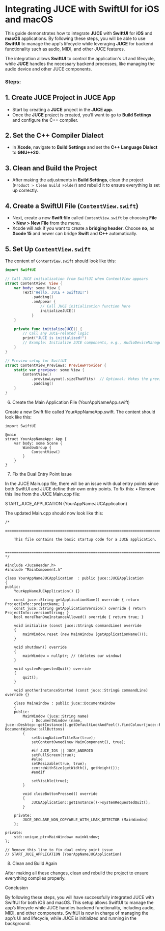 # Integrating JUCE with SwiftUI for iOS and macOS

This guide demonstrates how to integrate **JUCE** with **SwiftUI** for **iOS** and **macOS** applications. By following these steps, you will be able to use **SwiftUI** to manage the app's lifecycle while leveraging **JUCE** for backend functionality such as audio, MIDI, and other JUCE features.

The integration allows **SwiftUI** to control the application's UI and lifecycle, while **JUCE** handles the necessary backend processes, like managing the audio device and other JUCE components.

### Steps:

## 1. **Create JUCE Project in JUCE App**
   - Start by creating a **JUCE** project in the **JUCE app**.
   - Once the **JUCE** project is created, you’ll want to go to **Build Settings** and configure the C++ compiler.

## 2. **Set the C++ Compiler Dialect**
   - In **Xcode**, navigate to **Build Settings** and set the **C++ Language Dialect** to **GNU++20**.

## 3. **Clean and Build the Project**
   - After making the adjustments in **Build Settings**, clean the project (`Product > Clean Build Folder`) and rebuild it to ensure everything is set up correctly.

## 4. **Create a SwiftUI File (`ContentView.swift`)**
   - Next, create a new **Swift file** called `ContentView.swift` by choosing **File > New > New File** from the menu.
   - Xcode will ask if you want to create a **bridging header**. Choose **no**, as **Xcode 15** and newer can bridge **Swift** and **C++** automatically.

## 5. **Set Up `ContentView.swift`**
   The content of `ContentView.swift` should look like this:

   ```swift
   import SwiftUI

   // Call JUCE initialization from SwiftUI when ContentView appears
   struct ContentView: View {
       var body: some View {
           Text("Hello, JUCE + SwiftUI!")
               .padding()
               .onAppear {
                   // Call JUCE initialization function here
                   initializeJUCE()
               }
       }

       private func initializeJUCE() {
           // Call any JUCE-related logic
           print("JUCE is initialized!")
           // Example: Initialize JUCE components, e.g., AudioDeviceManager
       }
   }

   // Preview setup for SwiftUI
   struct ContentView_Previews: PreviewProvider {
       static var previews: some View {
           ContentView()
               .previewLayout(.sizeThatFits)  // Optional: Makes the preview fit the content
               .padding()
       }
   }
```
6. Create the Main Application File (YourAppNameApp.swift)

Create a new Swift file called YourAppNameApp.swift. The content should look like this:
```
import SwiftUI

@main
struct YourAppNameApp: App {
    var body: some Scene {
        WindowGroup {
            ContentView()
        }
    }
}
```

7. Fix the Dual Entry Point Issue

In the JUCE Main.cpp file, there will be an issue with dual entry points since both SwiftUI and JUCE define their own entry points. To fix this:
	•	Remove this line from the JUCE Main.cpp file:

START_JUCE_APPLICATION (YourAppNameJUCApplication)



The updated Main.cpp should now look like this:
```
/*
  ==============================================================================

    This file contains the basic startup code for a JUCE application.

  ==============================================================================
*/

#include <JuceHeader.h>
#include "MainComponent.h"

class YourAppNameJUCApplication  : public juce::JUCEApplication
{
public:
    YourAppNameJUCApplication() {}

    const juce::String getApplicationName() override { return ProjectInfo::projectName; }
    const juce::String getApplicationVersion() override { return ProjectInfo::versionString; }
    bool moreThanOneInstanceAllowed() override { return true; }

    void initialise (const juce::String& commandLine) override
    {
        mainWindow.reset (new MainWindow (getApplicationName()));
    }

    void shutdown() override
    {
        mainWindow = nullptr; // (deletes our window)
    }

    void systemRequestedQuit() override
    {
        quit();
    }

    void anotherInstanceStarted (const juce::String& commandLine) override {}

    class MainWindow : public juce::DocumentWindow
    {
    public:
        MainWindow (juce::String name)
            : DocumentWindow (name, juce::Desktop::getInstance().getDefaultLookAndFeel().findColour(juce::ResizableWindow::backgroundColourId), DocumentWindow::allButtons)
        {
            setUsingNativeTitleBar(true);
            setContentOwned(new MainComponent(), true);

            #if JUCE_IOS || JUCE_ANDROID
            setFullScreen(true);
            #else
            setResizable(true, true);
            centreWithSize(getWidth(), getHeight());
            #endif

            setVisible(true);
        }

        void closeButtonPressed() override
        {
            JUCEApplication::getInstance()->systemRequestedQuit();
        }

    private:
        JUCE_DECLARE_NON_COPYABLE_WITH_LEAK_DETECTOR (MainWindow)
    };

private:
    std::unique_ptr<MainWindow> mainWindow;
};

// Remove this line to fix dual entry point issue
// START_JUCE_APPLICATION (YourAppNameJUCApplication)
```
8. Clean and Build Again

After making all these changes, clean and rebuild the project to ensure everything compiles properly.

Conclusion

By following these steps, you will have successfully integrated JUCE with SwiftUI for both iOS and macOS. This setup allows SwiftUI to manage the app’s lifecycle while JUCE handles backend functionality, including audio, MIDI, and other components. SwiftUI is now in charge of managing the app’s UI and lifecycle, while JUCE is initialized and running in the background.
